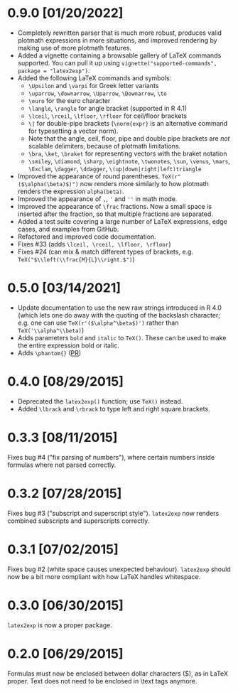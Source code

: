 # 0.9.0 [01/20/2022]

* Completely rewritten parser that is much more robust, produces valid plotmath
  expressions in more situations, and improved rendering by making use of more
  plotmath features.
* Added a vignette containing a browsable gallery of LaTeX commands supported. You can pull it up using `vignette("supported-commands", package = "latex2exp")`.
* Added the following LaTeX commands and symbols:
  * `\Upsilon` and `\varpi` for Greek letter variants
  * `\uparrow`, `\downarrow`, `\Uparrow`, `\Downarrow`, `\to`
  * `\euro` for the euro character
  * `\langle`, `\rangle` for angle bracket (supported in R 4.1)
  * `\lceil`, `\rceil`, `\lfloor`, `\rfloor` for ceil/floor brackets
  * `\|` for double-pipe brackets (`\norm{expr}` is an alternative command for typesetting a vector norm).
  * Note that the angle, ceil, floor, pipe and double pipe brackets are *not* scalable delimiters, because of plotmath limitations.
  * `\bra`, `\ket`, `\braket` for representing vectors with the braket notation
  * `\smiley`, `\diamond`, `\sharp`, `\eightnote`, `\twonotes`, `\sun`, `\venus`,
    `\mars`, `\Exclam`, `\dagger`, `\ddagger`, `\(up|down|right|left)triangle`
* Improved the appearance of round parentheses. `TeX(r"($\alpha(\beta)$)")` now renders more similarly to how plotmath renders the expression `alpha(beta)`. 
* Improved the appearance of `,`, `'` and `''` in math mode.
* Improved the appearance of `\frac` fractions. Now a small space is inserted after the fraction, so that multiple fractions are separated.
* Added a test suite covering a large number of LaTeX expressions, edge cases, and examples from GitHub.
* Refactored and improved code documentation.
* Fixes #33 (adds `\lceil, \rceil, \lfloor, \rfloor`)
* Fixes #24 (can mix & match different types of brackets, e.g. `TeX("$\\left(\\frac{M}{L}\\right.$")`)

# 0.5.0 [03/14/2021]

* Update documentation to use the new raw strings introduced in R 4.0 (which lets one do away with the quoting of the backslash character; e.g. one can use `TeX(r'($\alpha^\beta$)')` rather than `TeX('\\alpha^\\beta)`)
* Adds parameters `bold` and `italic` to `TeX()`. These can be used to make the entire expression bold or italic.
* Adds `\phantom{}` ([PR](https://github.com/stefano-meschiari/latex2exp/pull/22))

# 0.4.0 [08/29/2015]
* Deprecated the `latex2exp()` function; use `TeX()` instead.
* Added `\lbrack` and `\rbrack` to type left and right square brackets.

# 0.3.3 [08/11/2015]
Fixes bug #4 ("fix parsing of numbers"), where certain numbers inside formulas where not parsed correctly.

# 0.3.2 [07/28/2015]
Fixes bug #3 ("subscript and superscript style"). `latex2exp` now renders combined subscripts and superscripts correctly.

# 0.3.1 [07/02/2015]
Fixes bug #2 (white space causes unexpected behaviour). `latex2exp` should now be a bit more compliant with how LaTeX handles whitespace.

# 0.3.0 [06/30/2015]
`latex2exp` is now a proper package.

# 0.2.0 [06/29/2015]
Formulas must now be enclosed between dollar characters ($), as in LaTeX proper. Text does not need to be enclosed in \\text tags anymore.
